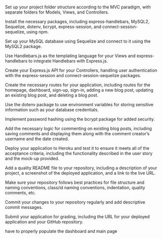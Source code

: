 Set up your project folder structure according to the MVC paradigm, with separate folders for Models, Views, and Controllers.

Install the necessary packages, including express-handlebars, MySQL2, Sequelize, dotenv, bcrypt, express-session, and connect-session-sequelize, using npm.

Set up your MySQL database using Sequelize and connect to it using the MySQL2 package.

Use Handlebars.js as the templating language for your Views and express-handlebars to integrate Handlebars with Express.js.

Create your Express.js API for your Controllers, handling user authentication with the express-session and connect-session-sequelize packages.

Create the necessary routes for your application, including routes for the homepage, dashboard, sign-up, sign-in, adding a new blog post, updating an existing blog post, and deleting a blog post.

Use the dotenv package to use environment variables for storing sensitive information such as your database credentials.

Implement password hashing using the bcrypt package for added security.

Add the necessary logic for commenting on existing blog posts, including saving comments and displaying them along with the comment creator’s username and the date created.

Deploy your application to Heroku and test it to ensure it meets all of the acceptance criteria, including the functionality described in the user story and the mock-up provided.

Add a quality README file to your repository, including a description of your project, a screenshot of the deployed application, and a link to the live URL.

Make sure your repository follows best practices for file structure and naming conventions, class/id naming conventions, indentation, quality comments, etc.

Commit your changes to your repository regularly and add descriptive commit messages.

Submit your application for grading, including the URL for your deployed application and your GitHub repository.



have to properly populate the dashboard and main page